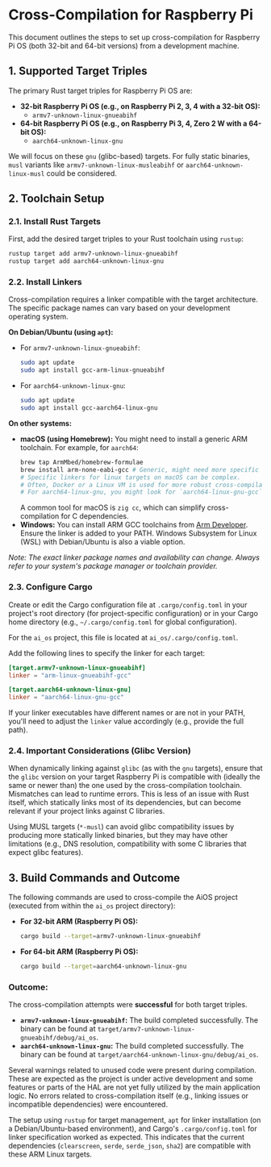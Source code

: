 # Cross-Compilation for Raspberry Pi

This document outlines the steps to set up cross-compilation for Raspberry Pi OS (both 32-bit and 64-bit versions) from a development machine.

## 1. Supported Target Triples

The primary Rust target triples for Raspberry Pi OS are:

*   **32-bit Raspberry Pi OS (e.g., on Raspberry Pi 2, 3, 4 with a 32-bit OS):**
    *   `armv7-unknown-linux-gnueabihf`
*   **64-bit Raspberry Pi OS (e.g., on Raspberry Pi 3, 4, Zero 2 W with a 64-bit OS):**
    *   `aarch64-unknown-linux-gnu`

We will focus on these `gnu` (glibc-based) targets. For fully static binaries, `musl` variants like `armv7-unknown-linux-musleabihf` or `aarch64-unknown-linux-musl` could be considered.

## 2. Toolchain Setup

### 2.1. Install Rust Targets

First, add the desired target triples to your Rust toolchain using `rustup`:

```bash
rustup target add armv7-unknown-linux-gnueabihf
rustup target add aarch64-unknown-linux-gnu
```

### 2.2. Install Linkers

Cross-compilation requires a linker compatible with the target architecture. The specific package names can vary based on your development operating system.

**On Debian/Ubuntu (using `apt`):**

*   For `armv7-unknown-linux-gnueabihf`:
    ```bash
    sudo apt update
    sudo apt install gcc-arm-linux-gnueabihf
    ```
*   For `aarch64-unknown-linux-gnu`:
    ```bash
    sudo apt update
    sudo apt install gcc-aarch64-linux-gnu
    ```

**On other systems:**

*   **macOS (using Homebrew):** You might need to install a generic ARM toolchain. For example, for `aarch64`:
    ```bash
    brew tap ArmMbed/homebrew-formulae
    brew install arm-none-eabi-gcc # Generic, might need more specific or osx-cross/homebrew-arm
    # Specific linkers for linux targets on macOS can be complex.
    # Often, Docker or a Linux VM is used for more robust cross-compilation from macOS to Linux.
    # For aarch64-linux-gnu, you might look for `aarch64-linux-gnu-gcc` via custom taps or pre-built toolchains.
    ```
    A common tool for macOS is `zig cc`, which can simplify cross-compilation for C dependencies.
*   **Windows:** You can install ARM GCC toolchains from [Arm Developer](https://developer.arm.com/tools-and-software/open-source-software/developer-tools/gnu-toolchain/gnu-a/downloads). Ensure the linker is added to your PATH. Windows Subsystem for Linux (WSL) with Debian/Ubuntu is also a viable option.

*Note: The exact linker package names and availability can change. Always refer to your system's package manager or toolchain provider.*

### 2.3. Configure Cargo

Create or edit the Cargo configuration file at `.cargo/config.toml` in your project's root directory (for project-specific configuration) or in your Cargo home directory (e.g., `~/.cargo/config.toml` for global configuration).

For the `ai_os` project, this file is located at `ai_os/.cargo/config.toml`.

Add the following lines to specify the linker for each target:

```toml
[target.armv7-unknown-linux-gnueabihf]
linker = "arm-linux-gnueabihf-gcc"

[target.aarch64-unknown-linux-gnu]
linker = "aarch64-linux-gnu-gcc"
```

If your linker executables have different names or are not in your PATH, you'll need to adjust the `linker` value accordingly (e.g., provide the full path).

### 2.4. Important Considerations (Glibc Version)

When dynamically linking against `glibc` (as with the `gnu` targets), ensure that the `glibc` version on your target Raspberry Pi is compatible with (ideally the same or newer than) the one used by the cross-compilation toolchain. Mismatches can lead to runtime errors. This is less of an issue with Rust itself, which statically links most of its dependencies, but can become relevant if your project links against C libraries.

Using MUSL targets (`*-musl`) can avoid glibc compatibility issues by producing more statically linked binaries, but they may have other limitations (e.g., DNS resolution, compatibility with some C libraries that expect glibc features).

## 3. Build Commands and Outcome

The following commands are used to cross-compile the AiOS project (executed from within the `ai_os` project directory):

*   **For 32-bit ARM (Raspberry Pi OS):**
    ```bash
    cargo build --target=armv7-unknown-linux-gnueabihf
    ```

*   **For 64-bit ARM (Raspberry Pi OS):**
    ```bash
    cargo build --target=aarch64-unknown-linux-gnu
    ```

### Outcome:

The cross-compilation attempts were **successful** for both target triples.

*   **`armv7-unknown-linux-gnueabihf`:** The build completed successfully. The binary can be found at `target/armv7-unknown-linux-gnueabihf/debug/ai_os`.
*   **`aarch64-unknown-linux-gnu`:** The build completed successfully. The binary can be found at `target/aarch64-unknown-linux-gnu/debug/ai_os`.

Several warnings related to unused code were present during compilation. These are expected as the project is under active development and some features or parts of the HAL are not yet fully utilized by the main application logic. No errors related to cross-compilation itself (e.g., linking issues or incompatible dependencies) were encountered.

The setup using `rustup` for target management, `apt` for linker installation (on a Debian/Ubuntu-based environment), and Cargo's `.cargo/config.toml` for linker specification worked as expected.
This indicates that the current dependencies (`clearscreen`, `serde`, `serde_json`, `sha2`) are compatible with these ARM Linux targets.
